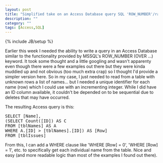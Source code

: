 ```yaml
---
layout: post
title: "Simplified take on an Access Database query SQL 'ROW_NUMBER'/ranking equivalent "
description: ""
category: ""
tags: [Access,SQL]
---
```

{% include JB/setup %}

Earlier this week I needed the ability to write a query in an Access Database similar to the functionality provided by MSSQL's ROW_NUMBER (OVER ...) keyword. It took some thought and a little googling and wasn't apparenty even though there were a few examples out there but they were kinda muddied up and not obvious (too much extra crap) so I thought I'd provide a simpler version here. So in my case, I just needed to read from a table with unknown rows a list of names... but I needed a unique identifier for each name (row) which I could use with an incrementing integer. While I did have an ID column available, it couldn't be depended on to be sequential due to deletes that may have occurred.

The resulting Access query is this:
<pre lang="sql">SELECT [Name],
(SELECT Count([ID]) AS C
FROM [tblNames] AS A
WHERE A.[ID] &gt; [tblNames].[ID]) AS [Row]
FROM [tblIssues]</pre>
From this, I can add a WHERE clause like 'WHERE \[Row\] = 0', 'WHERE \[Row\] = 1', etc. to specifically get each individual name from the table. Nice and easy (and more readable logic than most of the examples I found out there).
